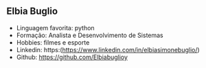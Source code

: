 ## Elbia Buglio

- Linguagem favorita: python
- Formação: Analista e Desenvolvimento de Sistemas
- Hobbies: filmes e esporte
- Linkedin: https:(https://www.linkedin.com/in/elbiasimonebuglio/)
- Github: https://github.com/Elbiabuglioy
